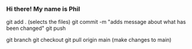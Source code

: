 ### Hi there! My name is Phil
git add . (selects the files)
git commit -m "adds message about what has been changed"
git push

git branch <branchName>
git checkout <branchName>
git pull origin main (make changes to main)